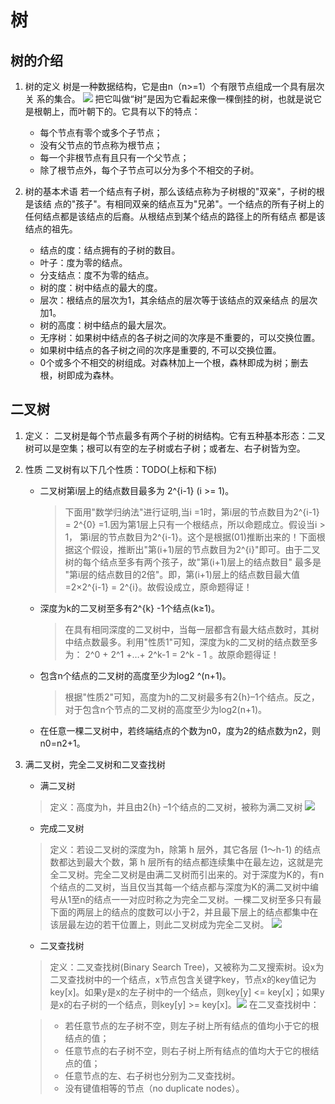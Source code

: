 # 树
## 树的介绍
1. 树的定义
	树是一种数据结构，它是由n（n>=1）个有限节点组成一个具有层次关	系的集合。
	![](https://images0.cnblogs.com/i/497634/201403/270929194211610.jpg)
	把它叫做“树”是因为它看起来像一棵倒挂的树，也就是说它是根朝上，而叶朝下的。它具有以下的特点：
	
	* 每个节点有零个或多个子节点；
	* 没有父节点的节点称为根节点；
	* 每一个非根节点有且只有一个父节点；
	* 除了根节点外，每个子节点可以分为多个不相交的子树。
	

2. 树的基本术语
	若一个结点有子树，那么该结点称为子树根的"双亲"，子树的根是该结	点的"孩子"。有相同双亲的结点互为"兄弟"。一个结点的所有子树上的	任何结点都是该结点的后裔。从根结点到某个结点的路径上的所有结点	都是该结点的祖先。
	
	* 结点的度：结点拥有的子树的数目。
	* 叶子：度为零的结点。
	* 分支结点：度不为零的结点。
	* 树的度：树中结点的最大的度。
	* 层次：根结点的层次为1，其余结点的层次等于该结点的双亲结点		的层次加1。
	* 树的高度：树中结点的最大层次。
	* 无序树：如果树中结点的各子树之间的次序是不重要的，可以交换位置。
	* 如果树中结点的各子树之间的次序是重要的, 不可以交换位置。
	* 0个或多个不相交的树组成。对森林加上一个根，森林即成为树；删去根，树即成为森林。

## 二叉树

1. 定义：
	二叉树是每个节点最多有两个子树的树结构。它有五种基本形态：二叉树可以是空集；根可以有空的左子树或右子树；或者左、右子树皆为空。
2. 性质
	二叉树有以下几个性质：TODO(上标和下标)
	* 二叉树第i层上的结点数目最多为 2^{i-1} (i >= 1)。
		> 下面用"数学归纳法"进行证明,当i =1时，第i层的节点数目为2^{i-1} = 2^{0} =1.因为第1层上只有一个根结点，所以命题成立。假设当i > 1， 第i层的节点数目为2^{i-1}。这个是根据(01)推断出来的！下面根据这个假设，推断出"第(i+1)层的节点数目为2^{i}"即可。由于二叉树的每个结点至多有两个孩子，故"第(i+1)层上的结点数目" 最多是 "第i层的结点数目的2倍"。即，第(i+1)层上的结点数目最大值=2×2^{i-1} = 2^{i}。故假设成立，原命题得证！

		
		
		
		
	* 深度为k的二叉树至多有2^{k} -1个结点(k≥1)。
		> 在具有相同深度的二叉树中，当每一层都含有最大结点数时，其树中结点数最多。利用"性质1"可知，深度为k的二叉树的结点数至多为：
           2^0 + 2^1 +…+ 2^k-1 = 2^k - 1 。故原命题得证！
	* 包含n个结点的二叉树的高度至少为log2 ^(n+1)。
		> 根据"性质2"可知，高度为h的二叉树最多有2{h}–1个结点。反之，对于包含n个节点的二叉树的高度至少为log2(n+1)。
	* 在任意一棵二叉树中，若终端结点的个数为n0，度为2的结点数为n2，则n0=n2+1。

3. 满二叉树，完全二叉树和二叉查找树
	* 满二叉树
	
	> 定义：高度为h，并且由2{h} –1个结点的二叉树，被称为满二叉树
	![](https://images0.cnblogs.com/i/497634/201403/270930282184259.jpg)
	
	* 完成二叉树
	
	> 定义：若设二叉树的深度为h，除第 h 层外，其它各层 (1～h-1) 的结点数都达到最大个数，第 h 层所有的结点都连续集中在最左边，这就是完全二叉树。完全二叉树是由满二叉树而引出来的。对于深度为K的，有n个结点的二叉树，当且仅当其每一个结点都与深度为K的满二叉树中编号从1至n的结点一一对应时称之为完全二叉树。一棵二叉树至多只有最下面的两层上的结点的度数可以小于2，并且最下层上的结点都集中在该层最左边的若干位置上，则此二叉树成为完全二叉树。
![](https://images0.cnblogs.com/i/497634/201403/270931211084932.jpg)

	* 二叉查找树
	
	> 定义：二叉查找树(Binary Search Tree)，又被称为二叉搜索树。设x为二叉查找树中的一个结点，x节点包含关键字key，节点x的key值记为key[x]。如果y是x的左子树中的一个结点，则key[y] <= key[x]；如果y是x的右子树的一个结点，则key[y] >= key[x]。![](https://images0.cnblogs.com/i/497634/201403/270932052801072.jpg)
	在二叉查找树中：
	
	> * 若任意节点的左子树不空，则左子树上所有结点的值均小于它的根结点的值；
	> * 任意节点的右子树不空，则右子树上所有结点的值均大于它的根结点的值；
	> * 任意节点的左、右子树也分别为二叉查找树。
	> * 没有键值相等的节点（no duplicate nodes）。